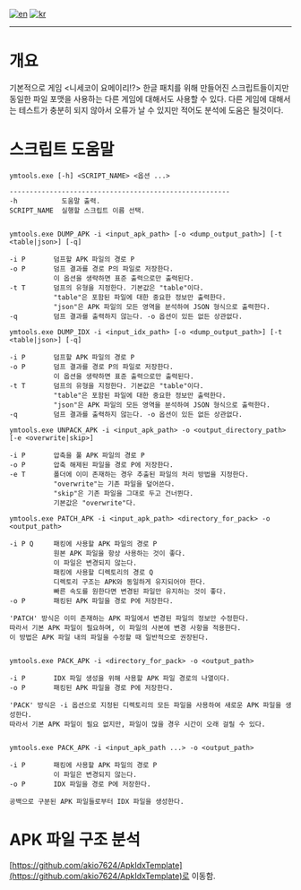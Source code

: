 [![en](https://img.shields.io/badge/lang-en-red.svg)](README.md)
[![kr](https://img.shields.io/badge/lang-kr-green.svg)](README.kr.md)

---

# 개요
기본적으로 게임 <니세코이 요메이리!?> 한글 패치를 위해 만들어진 스크립트들이지만 동일한 파일 포맷을 사용하는 다른 게임에 대해서도 사용할 수 있다.
다른 게임에 대해서는 테스트가 충분히 되지 않아서 오류가 날 수 있지만 적어도 분석에 도움은 될것이다.

# 스크립트 도움말
```
ymtools.exe [-h] <SCRIPT_NAME> <옵션 ...>

-------------------------------------------------------
-h           도움말 출력.
SCRIPT_NAME  실행할 스크립트 이름 선택.


ymtools.exe DUMP_APK -i <input_apk_path> [-o <dump_output_path>] [-t <table|json>] [-q]

-i P       덤프할 APK 파일의 경로 P
-o P       덤프 결과를 경로 P의 파일로 저장한다.
           이 옵션을 생략하면 표준 출력으로만 출력된다.
-t T       덤프의 유형을 지정한다. 기본값은 "table"이다.
           "table"은 포함된 파일에 대한 중요한 정보만 출력한다.
           "json"은 APK 파일의 모든 영역을 분석하여 JSON 형식으로 출력한다.
-q         덤프 결과를 출력하지 않는다. -o 옵션이 있든 없든 상관없다.

ymtools.exe DUMP_IDX -i <input_idx_path> [-o <dump_output_path>] [-t <table|json>] [-q]

-i P       덤프할 APK 파일의 경로 P
-o P       덤프 결과를 경로 P의 파일로 저장한다.
           이 옵션을 생략하면 표준 출력으로만 출력된다.
-t T       덤프의 유형을 지정한다. 기본값은 "table"이다.
           "table"은 포함된 파일에 대한 중요한 정보만 출력한다.
           "json"은 APK 파일의 모든 영역을 분석하여 JSON 형식으로 출력한다.
-q         덤프 결과를 출력하지 않는다. -o 옵션이 있든 없든 상관없다.

ymtools.exe UNPACK_APK -i <input_apk_path> -o <output_directory_path> [-e <overwrite|skip>]

-i P       압축을 풀 APK 파일의 경로 P
-o P       압축 해제된 파일을 경로 P에 저장한다.
-e T       폴더에 이미 존재하는 경우 추출된 파일의 처리 방법을 지정한다.
           "overwrite"는 기존 파일을 덮어쓴다.
           "skip"은 기존 파일을 그대로 두고 건너뛴다.
           기본값은 "overwrite"다.

ymtools.exe PATCH_APK -i <input_apk_path> <directory_for_pack> -o <output_path>

-i P Q     패킹에 사용할 APK 파일의 경로 P
           원본 APK 파일을 항상 사용하는 것이 좋다.
           이 파일은 변경되지 않는다.
           패킹에 사용할 디렉토리의 경로 Q
           디렉토리 구조는 APK와 동일하게 유지되어야 한다.
           빠른 속도를 원한다면 변경된 파일만 유지하는 것이 좋다.
-o P       패킹된 APK 파일을 경로 P에 저장한다.

'PATCH' 방식은 이미 존재하는 APK 파일에서 변경된 파일의 정보만 수정한다.
따라서 기본 APK 파일이 필요하며, 이 파일의 사본에 변경 사항을 적용한다.
이 방법은 APK 파일 내의 파일을 수정할 때 일반적으로 권장된다.


ymtools.exe PACK_APK -i <directory_for_pack> -o <output_path>

-i P       IDX 파일 생성을 위해 사용할 APK 파일 경로의 나열이다.
-o P       패킹된 APK 파일을 경로 P에 저장한다.

'PACK' 방식은 -i 옵션으로 지정된 디렉토리의 모든 파일을 사용하여 새로운 APK 파일을 생성한다.
따라서 기본 APK 파일이 필요 없지만, 파일이 많을 경우 시간이 오래 걸릴 수 있다.


ymtools.exe PACK_APK -i <input_apk_path ...> -o <output_path>

-i P       패킹에 사용할 APK 파일의 경로 P
           이 파일은 변경되지 않는다.
-o P       IDX 파일을 경로 P에 저장한다.

공백으로 구분된 APK 파일들로부터 IDX 파일을 생성한다.
```

# APK 파일 구조 분석
[https://github.com/akio7624/ApkIdxTemplate](https://github.com/akio7624/ApkIdxTemplate)로 이동함. 